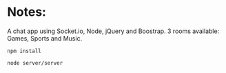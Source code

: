 # Notes:

A chat app using Socket.io, Node, jQuery and Boostrap.
3 rooms available: Games, Sports and Music.

```
npm install
```
```
node server/server
```